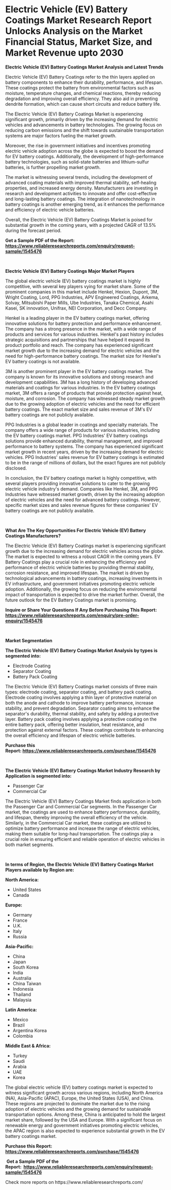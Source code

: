 <p><h1>Electric Vehicle (EV) Battery Coatings Market Research Report Unlocks Analysis on the Market Financial Status, Market Size, and Market Revenue upto 2030</h1></p><p><strong>Electric Vehicle (EV) Battery Coatings Market Analysis and Latest Trends</strong></p>
<p><p>Electric Vehicle (EV) Battery Coatings refer to the thin layers applied on battery components to enhance their durability, performance, and lifespan. These coatings protect the battery from environmental factors such as moisture, temperature changes, and chemical reactions, thereby reducing degradation and improving overall efficiency. They also aid in preventing dendrite formation, which can cause short circuits and reduce battery life.</p><p>The Electric Vehicle (EV) Battery Coatings Market is experiencing significant growth, primarily driven by the increasing demand for electric vehicles and advancements in battery technologies. The growing focus on reducing carbon emissions and the shift towards sustainable transportation systems are major factors fueling the market growth.</p><p>Moreover, the rise in government initiatives and incentives promoting electric vehicle adoption across the globe is expected to boost the demand for EV battery coatings. Additionally, the development of high-performance battery technologies, such as solid-state batteries and lithium-sulfur batteries, is further propelling market growth.</p><p>The market is witnessing several trends, including the development of advanced coating materials with improved thermal stability, self-healing properties, and increased energy density. Manufacturers are investing in research and development activities to innovate and offer cost-effective and long-lasting battery coatings. The integration of nanotechnology in battery coatings is another emerging trend, as it enhances the performance and efficiency of electric vehicle batteries.</p><p>Overall, the Electric Vehicle (EV) Battery Coatings Market is poised for substantial growth in the coming years, with a projected CAGR of 13.5% during the forecast period.</p></p>
<p><strong>Get a Sample PDF of the Report:&nbsp; <a href="https://www.reliableresearchreports.com/enquiry/request-sample/1545476">https://www.reliableresearchreports.com/enquiry/request-sample/1545476</a></strong></p>
<p>&nbsp;</p>
<p><strong>Electric Vehicle (EV) Battery Coatings Major Market Players</strong></p>
<p><p>The global electric vehicle (EV) battery coatings market is highly competitive, with several key players vying for market share. Some of the prominent companies in this market include Henkel, Hexion, Dupont, 3M, Wright Coating, Lord, PPG Industries, APV Engineered Coatings, Arkema, Solvay, Mitsubishi Paper Mills, Ube Industries, Tanaka Chemical, Asahi Kasei, SK innovation, Unifrax, NEI Corporation, and Decc Company. </p><p>Henkel is a leading player in the EV battery coatings market, offering innovative solutions for battery protection and performance enhancement. The company has a strong presence in the market, with a wide range of products and services for various industries. Henkel's past history includes strategic acquisitions and partnerships that have helped it expand its product portfolio and reach. The company has experienced significant market growth due to the increasing demand for electric vehicles and the need for high-performance battery coatings. The market size for Henkel's EV battery coatings is not available.</p><p>3M is another prominent player in the EV battery coatings market. The company is known for its innovative solutions and strong research and development capabilities. 3M has a long history of developing advanced materials and coatings for various industries. In the EV battery coatings market, 3M offers a range of products that provide protection against heat, moisture, and corrosion. The company has witnessed steady market growth due to the growing adoption of electric vehicles and the need for efficient battery coatings. The exact market size and sales revenue of 3M's EV battery coatings are not publicly available.</p><p>PPG Industries is a global leader in coatings and specialty materials. The company offers a wide range of products for various industries, including the EV battery coatings market. PPG Industries' EV battery coatings solutions provide enhanced durability, thermal management, and improved performance to battery systems. The company has experienced significant market growth in recent years, driven by the increasing demand for electric vehicles. PPG Industries' sales revenue for EV battery coatings is estimated to be in the range of millions of dollars, but the exact figures are not publicly disclosed.</p><p>In conclusion, the EV battery coatings market is highly competitive, with several players providing innovative solutions to cater to the growing electric vehicle industry's demand. Companies like Henkel, 3M, and PPG Industries have witnessed market growth, driven by the increasing adoption of electric vehicles and the need for advanced battery coatings. However, specific market sizes and sales revenue figures for these companies' EV battery coatings are not publicly available.</p></p>
<p>&nbsp;</p>
<p><strong>What Are The Key Opportunities For Electric Vehicle (EV) Battery Coatings Manufacturers?</strong></p>
<p><p>The Electric Vehicle (EV) Battery Coatings market is experiencing significant growth due to the increasing demand for electric vehicles across the globe. The market is expected to witness a robust CAGR in the coming years. EV Battery Coatings play a crucial role in enhancing the efficiency and performance of electric vehicle batteries by providing thermal stability, corrosion resistance, and improved lifespan. The market is driven by technological advancements in battery coatings, increasing investments in EV infrastructure, and government initiatives promoting electric vehicle adoption. Additionally, the growing focus on reducing the environmental impact of transportation is expected to drive the market further. Overall, the future outlook for the EV Battery Coatings market is promising.</p></p>
<p><strong>Inquire or Share Your Questions If Any Before Purchasing This Report: <a href="https://www.reliableresearchreports.com/enquiry/pre-order-enquiry/1545476">https://www.reliableresearchreports.com/enquiry/pre-order-enquiry/1545476</a></strong></p>
<p>&nbsp;</p>
<p><strong>Market Segmentation</strong></p>
<p><strong>The Electric Vehicle (EV) Battery Coatings Market Analysis by types is segmented into:</strong></p>
<p><ul><li>Electrode Coating</li><li>Separator Coating</li><li>Battery Pack Coating</li></ul></p>
<p><p>The Electric Vehicle (EV) Battery Coatings market consists of three main types: electrode coating, separator coating, and battery pack coating. Electrode coating involves applying a thin layer of protective material on both the anode and cathode to improve battery performance, increase stability, and prevent degradation. Separator coating aims to enhance the separator's durability, thermal stability, and safety by adding a protective layer. Battery pack coating involves applying a protective coating on the entire battery pack, offering better insulation, heat resistance, and protection against external factors. These coatings contribute to enhancing the overall efficiency and lifespan of electric vehicle batteries.</p></p>
<p><strong>Purchase this Report:&nbsp;<a href="https://www.reliableresearchreports.com/purchase/1545476">https://www.reliableresearchreports.com/purchase/1545476</a></strong></p>
<p>&nbsp;</p>
<p><strong>The Electric Vehicle (EV) Battery Coatings Market Industry Research by Application is segmented into:</strong></p>
<p><ul><li>Passenger Car</li><li>Commercial Car</li></ul></p>
<p><p>The Electric Vehicle (EV) Battery Coatings Market finds application in both the Passenger Car and Commercial Car segments. In the Passenger Car market, the coatings are used to enhance battery performance, durability, and lifespan, thereby improving the overall efficiency of the vehicle. Similarly, in the Commercial Car market, these coatings are utilized to optimize battery performance and increase the range of electric vehicles, making them suitable for long-haul transportation. The coatings play a crucial role in ensuring efficient and reliable operation of electric vehicles in both market segments.</p></p>
<p>&nbsp;</p>
<p><strong>In terms of Region, the Electric Vehicle (EV) Battery Coatings Market Players available by Region are:</strong></p>
<p>
    <p> <strong> North America: </strong>
        <ul>
            <li>United States</li>
            <li>Canada</li>
        </ul>
        </p> 
    <p> <strong> Europe: </strong>
        <ul>
            <li>Germany</li>
            <li>France</li>
            <li>U.K.</li>
            <li>Italy</li>
            <li>Russia</li>
        </ul>
        </p> 
    <p> <strong> Asia-Pacific: </strong>
        <ul>
            <li>China</li>
            <li>Japan</li>
            <li>South Korea</li>
            <li>India</li>
            <li>Australia</li>
            <li>China Taiwan</li>
            <li>Indonesia</li>
            <li>Thailand</li>
            <li>Malaysia</li>
        </ul>
        </p> 
    <p> <strong> Latin America: </strong>
        <ul>
            <li>Mexico</li>
            <li>Brazil</li>
            <li>Argentina Korea</li>
            <li>Colombia</li>
        </ul>
        </p> 
    <p> <strong> Middle East & Africa: </strong>
        <ul>
            <li>Turkey</li>
            <li>Saudi</li>
            <li>Arabia</li>
            <li>UAE</li>
            <li>Korea</li>
        </ul>
    </p>
    </p>
<p><p>The global electric vehicle (EV) battery coatings market is expected to witness significant growth across various regions, including North America (NA), Asia-Pacific (APAC), Europe, the United States (USA), and China. These regions are projected to dominate the market due to the rising adoption of electric vehicles and the growing demand for sustainable transportation options. Among these, China is anticipated to hold the largest market share, followed by the USA and Europe. With a significant focus on renewable energy and government initiatives promoting electric vehicles, the APAC region is also expected to experience substantial growth in the EV battery coatings market.</p></p>
<p><strong>Purchase this Report: <a href="https://www.reliableresearchreports.com/purchase/1545476">https://www.reliableresearchreports.com/purchase/1545476</a></strong></p>
<p>&nbsp;<strong>Get a Sample PDF of the Report:&nbsp;&nbsp;<a href="https://www.reliableresearchreports.com/enquiry/request-sample/1545476">https://www.reliableresearchreports.com/enquiry/request-sample/1545476</a></strong></p>
<p><strong></strong></p>
<p>Check more reports on https://www.reliableresearchreports.com/</p>
